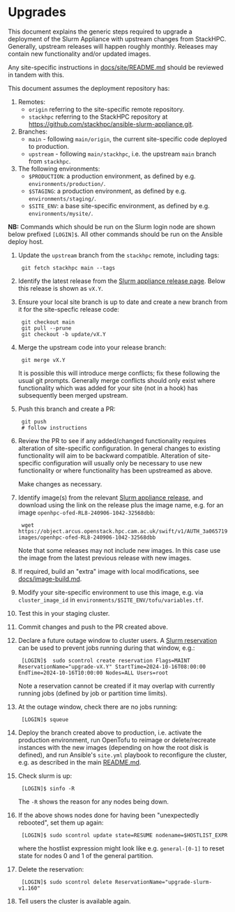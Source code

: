 # Upgrades

This document explains the generic steps required to upgrade a deployment of the Slurm Appliance with upstream changes from StackHPC.
Generally, upstream releases will happen roughly monthly. Releases may contain new functionality and/or updated images.

Any site-specific instructions in [docs/site/README.md](site/README.md) should be reviewed in tandem with this.

This document assumes the deployment repository has:
1. Remotes:
    - `origin` referring to the site-specific remote repository.
    - `stackhpc` referring to the StackHPC repository at https://github.com/stackhpc/ansible-slurm-appliance.git.
2. Branches:
    - `main` - following `main/origin`, the current site-specific code deployed to production.
    - `upstream` - following `main/stackhpc`, i.e. the upstream `main` branch from `stackhpc`.
3. The following environments:
    - `$PRODUCTION`: a production environment, as defined by e.g. `environments/production/`.
    - `$STAGING`: a production environment, as defined by e.g. `environments/staging/`.
    - `$SITE_ENV`: a base site-specific environment, as defined by e.g. `environments/mysite/`.

**NB:** Commands which should be run on the Slurm login node are shown below prefixed `[LOGIN]$`.
All other commands should be run on the Ansible deploy host.

1. Update the `upstream` branch from the `stackhpc` remote, including tags:

        git fetch stackhpc main --tags

1. Identify the latest release from the [Slurm appliance release page](https://github.com/stackhpc/ansible-slurm-appliance/releases). Below this release is shown as `vX.Y`.

1. Ensure your local site branch is up to date and create a new branch from it for the
   site-specfic release code:

        git checkout main
        git pull --prune
        git checkout -b update/vX.Y

1. Merge the upstream code into your release branch:

        git merge vX.Y

   It is possible this will introduce merge conflicts; fix these following the usual git 
   prompts. Generally merge conflicts should only exist where functionality which was added
   for your site (not in a hook) has subsequently been merged upstream.

1. Push this branch and create a PR:

        git push
        # follow instructions

1. Review the PR to see if any added/changed functionality requires alteration of
   site-specific configuration. In general changes to existing functionality will aim to be
   backward compatible. Alteration of site-specific configuration will usually only be
   necessary to use new functionality or where functionality has been upstreamed as above.

   Make changes as necessary.

1. Identify image(s) from the relevant [Slurm appliance release](https://github.com/stackhpc/ansible-slurm-appliance/releases), and download
   using the link on the release plus the image name, e.g. for an image `openhpc-ofed-RL8-240906-1042-32568dbb`:

        wget https://object.arcus.openstack.hpc.cam.ac.uk/swift/v1/AUTH_3a06571936a0424bb40bc5c672c4ccb1/openhpc-images/openhpc-ofed-RL8-240906-1042-32568dbb

    Note that some releases may not include new images. In this case use the image from the latest previous release with new images.

1. If required, build an "extra" image with local modifications, see [docs/image-build.md](./image-build.md).

1. Modify your site-specific environment to use this image, e.g. via `cluster_image_id` in `environments/$SITE_ENV/tofu/variables.tf`.

1. Test this in your staging cluster.

1. Commit changes and push to the PR created above.

1. Declare a future outage window to cluster users. A [Slurm reservation](https://slurm.schedmd.com/scontrol.html#lbAQ) can be
   used to prevent jobs running during that window, e.g.:

        [LOGIN]$  sudo scontrol create reservation Flags=MAINT ReservationName="upgrade-vX.Y" StartTime=2024-10-16T08:00:00 EndTime=2024-10-16T10:00:00 Nodes=ALL Users=root

   Note a reservation cannot be created if it may overlap with currently running jobs (defined by job or partition time limits).

1. At the outage window, check there are no jobs running:

        [LOGIN]$ squeue

1. Deploy the branch created above to production, i.e. activate the production environment, run OpenTofu to reimage or
delete/recreate instances with the new images (depending on how the root disk is defined), and run Ansible's `site.yml`
playbook to reconfigure the cluster, e.g. as described in the main [README.md](../README.md).

1. Check slurm is up:

        [LOGIN]$ sinfo -R
   
   The `-R` shows the reason for any nodes being down.

1. If the above shows nodes done for having been "unexpectedly rebooted", set them up again:

        [LOGIN]$ sudo scontrol update state=RESUME nodename=$HOSTLIST_EXPR

    where the hostlist expression might look like e.g. `general-[0-1]` to reset state for nodes 0 and 1 of the general partition.

1. Delete the reservation:

        [LOGIN]$ sudo scontrol delete ReservationName="upgrade-slurm-v1.160"

1. Tell users the cluster is available again.

